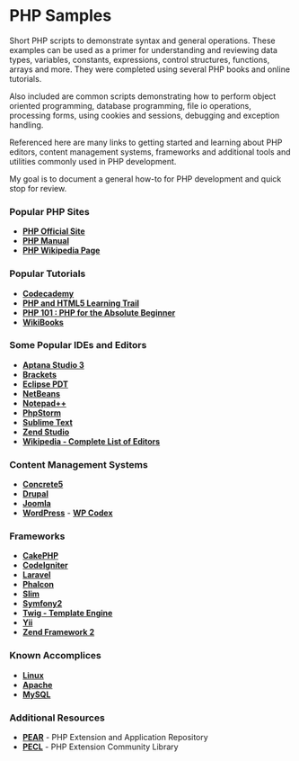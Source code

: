 # PHP Samples

Short PHP scripts to demonstrate syntax and general operations. These examples can be used as a primer for understanding and reviewing data types, variables, constants, expressions, control structures, functions, arrays and more. They were completed using several PHP books and online tutorials.

Also included are common scripts demonstrating how to perform object oriented programming, database programming, file io operations, processing forms, using cookies and sessions, debugging and exception handling.

Referenced here are many links to getting started and learning about PHP editors, content management systems, frameworks and additional tools and utilities commonly used in PHP development.

My goal is to document a general how-to for PHP development and quick stop for review.

### Popular PHP Sites

- **[PHP Official Site](http://php.net/)**
- **[PHP Manual](http://php.net/manual/en/)**
- **[PHP Wikipedia Page](https://en.wikipedia.org/wiki/PHP)**

### Popular Tutorials

- **[Codecademy](https://www.codecademy.com/learn/php)**
- **[PHP and HTML5 Learning Trail](https://netbeans.org/kb/trails/php.html)**
- **[PHP 101 : PHP for the Absolute Beginner](http://devzone.zend.com/6/php-101-php-for-the-absolute-beginner/)**
- **[WikiBooks](https://en.wikibooks.org/wiki/PHP_Programming)**

### Some Popular IDEs and Editors

- **[Aptana Studio 3](http://www.aptana.com/)**
- **[Brackets](http://brackets.io/)**
- **[Eclipse PDT](https://www.eclipse.org/pdt/)**
- **[NetBeans](https://netbeans.org/features/php/)**
- **[Notepad++](http://www.notepad-plus-plus.org/)**
- **[PhpStorm](http://www.jetbrains.com/phpstorm/)**
- **[Sublime Text](http://www.sublimetext.com/)**
- **[Zend Studio](http://www.zend.com/en/products/studio/)**
- **[Wikipedia - Complete List of Editors](https://en.wikipedia.org/wiki/List_of_PHP_editors)**

### Content Management Systems 

- **[Concrete5](http://www.concrete5.org/)**
- **[Drupal](https://www.drupal.org/)**
- **[Joomla](http://www.joomla.org/)**
- **[WordPress](http://wordpress.org/)** - **[WP Codex](http://codex.wordpress.org/)**

### Frameworks

- **<a href="http://cakephp.org/" target="_blank">CakePHP</a>**
- **<a href="http://ellislab.com/codeigniter" target="_blank">CodeIgniter</a>**
- **<a href="http://laravel.com/" target="_blank">Laravel</a>**
- **<a href="http://phalconphp.com/en/" target="_blank">Phalcon</a>**
- **<a href="http://www.slimframework.com/" target="_blank">Slim</a>**
- **<a href="http://symfony.com/" target="_blank">Symfony2</a>**
- **<a href="http://twig.sensiolabs.org/" target="_blank">Twig - Template Engine</a>**
- **<a href="http://www.yiiframework.com/" target="_blank">Yii</a>**
- **<a href="http://framework.zend.com/" target="_blank">Zend Framework 2</a>**

### Known Accomplices

- **<a href="https://en.wikipedia.org/wiki/Linux" target="_blank">Linux</a>**
- **<a href="http://www.apache.org/" target="_blank">Apache</a>**
- **<a href="https://www.mysql.com/" target="_blank">MySQL</a>**

### Additional Resources

- **<a href="https://pear.php.net/" target="_blank">PEAR</a>** - PHP Extension and Application Repository
- **<a href="https://pecl.php.net/" target="_blank">PECL</a>** - PHP Extension Community Library












